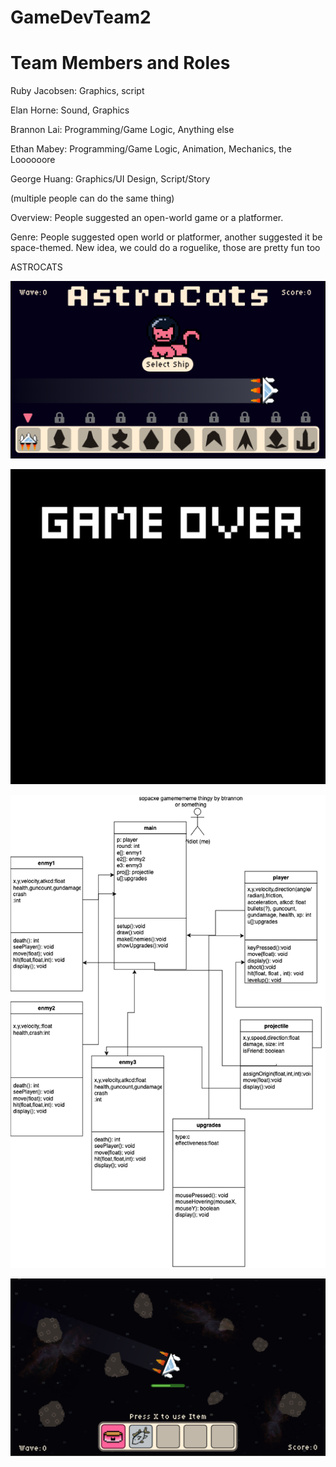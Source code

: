 # GameDevTeam2
# Team Members and Roles
Ruby Jacobsen: Graphics, script

Elan Horne: Sound, Graphics

Brannon Lai: Programming/Game Logic, Anything else

Ethan Mabey: Programming/Game Logic, Animation, Mechanics, the Loooooore

George Huang: Graphics/UI Design, Script/Story

(multiple people can do the same thing)

Overview: People suggested an open-world game or a platformer.

Genre: People suggested open world or platformer, another suggested it be space-themed. New idea, we could do a roguelike, those are pretty fun too

ASTROCATS

![Start screen](https://github.com/RubyJacobsen/GameDevTeam2/blob/main/images/StartScreenGH.png)

![Game Over](https://github.com/RubyJacobsen/GameDevTeam2/blob/main/images/GameOver.png)

![mockup](https://github.com/RubyJacobsen/GameDevTeam2/blob/main/images/Untitled%20Diagram(3)(3).drawio(1).png)

![gameplayscreen](https://github.com/RubyJacobsen/GameDevTeam2/blob/main/images/GameplayScreenGH.png)
